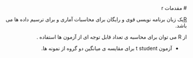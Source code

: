 <div dir="rtl">
# مقدمات r 
 
[R](http://www.r-project.org/)یک زبان برنامه نویسی قوی و رایگان برای محاسبات آماری و برای ترسیم داده ها می باشد. 

از R  می توان برای محاسبه ی تعداد قابل توجه ای از آزمون ها استفاده .
   * آزمون t student برای مقایسه ی میانگین دو گروه از نمونه ها. 
</div>
